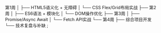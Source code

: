 第1周
│   ├── HTML5语义化 + 无障碍
│   └── CSS Flex/Grid布局实战
├── 第2周
│   ├── ES6语法 + 模块化
│   └── DOM操作优化
├── 第3周
│   ├── Promise/Async Await
│   └── Fetch API实战
└── 第4周
    ├── 综合项目开发
    └── 技术复盘与补缺
;

